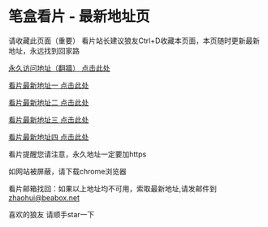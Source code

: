 # 笔盒看片 - 最新地址页

请收藏此页面（重要）
看片站长建议狼友Ctrl+D收藏本页面，本页随时更新最新地址，永远找到回家路

[永久访问地址（翻牆） 点击此处](https://beabox.net/)

[看片最新地址一 点击此处](https://bhn1t6u8w0m8.shop)

[看片最新地址二 点击此处](https://bhy8j6x8s9m9.shop)

[看片最新地址三 点击此处](https://bhn7v2v3w6l9.shop)

[看片最新地址四 点击此处](https://bhc3k6y7w3p0.shop)

看片提醒您请注意，永久地址一定要加https

如网站被屏蔽，请下载chrome浏览器

看片邮箱找回：如果以上地址均不可用，索取最新地址,请发邮件到 zhaohui@beabox.net

喜欢的狼友 请顺手star一下